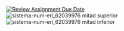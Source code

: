 [![Review Assignment Due Date](https://classroom.github.com/assets/deadline-readme-button-22041afd0340ce965d47ae6ef1cefeee28c7c493a6346c4f15d667ab976d596c.svg)](https://classroom.github.com/a/0b-Ycjwo)
![sistema-num-eri_62039976 mitad superior](https://github.com/SistemasTecTlaxiaco/infografia-NBbrook/assets/143771363/b3f01d99-7c57-4d84-8efc-9755e46b887a)
![sistema-num-eri_62039976 mitad inferior](https://github.com/SistemasTecTlaxiaco/infografia-NBbrook/assets/143771363/f6d6a6fb-3a4f-4c34-927f-730835fe540c)
